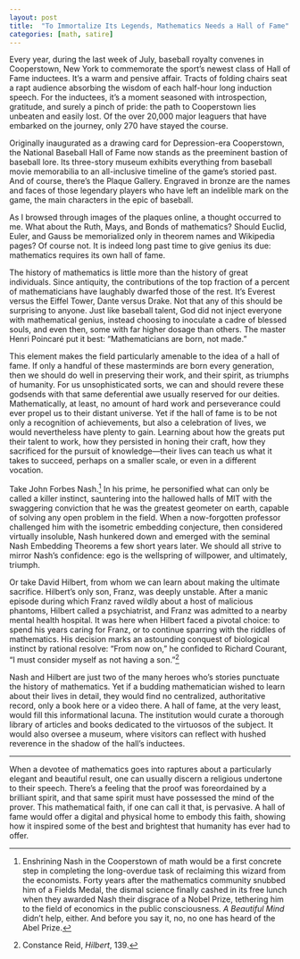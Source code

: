 ```yaml
---
layout: post
title:  "To Immortalize Its Legends, Mathematics Needs a Hall of Fame"
categories: [math, satire]
---
```


Every year, during the last week of July, baseball royalty convenes in Cooperstown, New York to commemorate the sport’s newest class of Hall of Fame inductees. It’s a warm and pensive affair. Tracts of folding chairs seat a rapt audience absorbing the wisdom of each half-hour long induction speech. For the inductees, it’s a moment seasoned with introspection, gratitude, and  surely a pinch of pride: the path to Cooperstown lies unbeaten and easily lost. Of the over 20,000 major leaguers that have embarked on the journey, only 270 have stayed the course.

Originally inaugurated as a drawing card for Depression-era Cooperstown, the National Baseball Hall of Fame now stands as the preeminent bastion of baseball lore. Its three-story museum exhibits everything from baseball movie memorabilia to an all-inclusive timeline of the game’s storied past. And of course, there’s the Plaque Gallery. Engraved in bronze are the names and faces of those legendary players who have left an indelible mark on the game, the main characters in the epic of baseball.

As I browsed through images of the plaques online, a thought occurred to me. What about the Ruth, Mays, and Bonds of mathematics? Should Euclid, Euler, and Gauss be memorialized only in theorem names and Wikipedia pages? Of course not. It is indeed long past time to give genius its due: mathematics requires its own hall of fame.

The history of mathematics is little more than the history of great individuals. Since antiquity, the contributions of the top fraction of a percent of mathematicians have laughably dwarfed those of the rest. It’s Everest versus the Eiffel Tower, Dante versus Drake. Not that any of this should be surprising to anyone. Just like baseball talent, God did not inject everyone with mathematical genius, instead choosing to inoculate a cadre of blessed souls, and even then, some with far higher dosage than others. The master Henri Poincaré put it best: “Mathematicians are born, not made.”

This element makes the field particularly amenable to the idea of a hall of fame. If only a handful of these masterminds are born every generation, then we should do well in preserving their work, and their spirit, as triumphs of humanity. For us unsophisticated sorts, we can and should revere these godsends with that same deferential awe usually reserved for our deities. Mathematically, at least, no amount of hard work and perseverance could ever propel us to their distant universe. Yet if the hall of fame is to be not only a recognition of achievements, but also a celebration of lives, we would nevertheless have plenty to gain. Learning about how the greats put their talent to work, how they persisted in honing their craft, how they sacrificed for the pursuit of knowledge—their lives can teach us what it takes to succeed, perhaps on a smaller scale, or even in a different vocation.

Take John Forbes Nash.[^1] In his prime, he personified what can only be called a killer instinct, sauntering into the hallowed halls of MIT with the swaggering conviction that he was the greatest geometer on earth, capable of solving any open problem in the field. When a now-forgotten professor challenged him with the isometric embedding conjecture, then considered virtually insoluble, Nash hunkered down and emerged with the seminal Nash Embedding Theorems a few short years later. We should all strive to mirror Nash’s confidence: ego is the wellspring of willpower, and ultimately, triumph.

Or take David Hilbert, from whom we can learn about making the ultimate sacrifice. Hilbert’s only son, Franz, was deeply unstable. After a manic episode during which Franz raved wildly about a host of malicious phantoms, Hilbert called a psychiatrist, and Franz was admitted to a nearby mental health hospital. It was here when Hilbert faced a pivotal choice: to spend his years caring for Franz, or to continue sparring with the riddles of mathematics. His decision marks an astounding conquest of biological instinct by rational resolve: “From now on,” he confided to Richard Courant, “I must consider myself as not having a son.”[^2]

Nash and Hilbert are just two of the many heroes who’s stories punctuate the history of mathematics. Yet if a budding mathematician wished to learn about their lives in detail, they would find no centralized, authoritative record, only a book here or a video there. A hall of fame, at the very least, would fill this informational lacuna. The institution would curate a thorough library of articles and books dedicated to the virtuosos of the subject. It would also oversee a museum, where visitors can reflect with hushed reverence in the shadow of the hall’s inductees.

---

When a devotee of mathematics goes into raptures about a particularly elegant and beautiful result, one can usually discern a religious undertone to their speech. There’s a feeling that the proof was foreordained by a brilliant spirit, and that same spirit must have possessed the mind of the prover. This mathematical faith, if one can call it that, is pervasive. A hall of fame would offer a digital and physical home to embody this faith, showing how it inspired some of the best and brightest that humanity has ever had to offer.

[^1]: Enshrining Nash in the Cooperstown of math would be a first concrete step in completing the long-overdue task of reclaiming this wizard from the economists. Forty years after the mathematics community snubbed him of a Fields Medal, the dismal science finally cashed in its free lunch when they awarded Nash their disgrace of a Nobel Prize, tethering him to the field of economics in the public consciousness. _A Beautiful Mind_ didn’t help, either. And before you say it, no, no one has heard of the Abel Prize.
[^2]: Constance Reid, _Hilbert_, 139.
